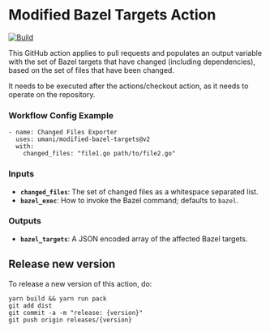 # Modified Bazel Targets Action

[![Build](https://github.com/umani/modified-bazel-targets/workflows/build-test/badge.svg)](https://github.com/umani/modified-bazel-targets/actions?query=workflow%3A%22build-test%22)


This GitHub action applies to pull requests and populates an output variable with the set of Bazel targets that have changed (including dependencies), based on the set of files that have been changed.

It needs to be executed after the actions/checkout action, as it needs to operate on the repository.

### Workflow Config Example

```
- name: Changed Files Exporter
  uses: umani/modified-bazel-targets@v2
  with:
    changed_files: "file1.go path/to/file2.go"
```

### Inputs

-   **`changed_files`**: The set of changed files as a whitespace separated list.
-   **`bazel_exec`**: How to invoke the Bazel command; defaults to `bazel`.

### Outputs

-   **`bazel_targets`**: A JSON encoded array of the affected Bazel targets.

## Release new version

To release a new version of this action, do:

```
yarn build && yarn run pack
git add dist
git commit -a -m "release: {version}"
git push origin releases/{version}
```
